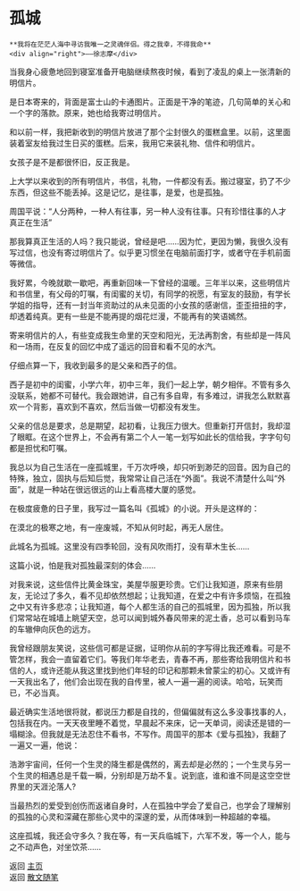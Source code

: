 # 孤城

```{tip} 
**我将在茫茫人海中寻访我唯一之灵魂伴侣。得之我幸，不得我命**       
<div align="right">——徐志摩</div>
```

当我身心疲惫地回到寝室准备开电脑继续熬夜时候，看到了凌乱的桌上一张清新的明信片。

是日本寄来的，背面是富士山的卡通图片。正面是干净的笔迹，几句简单的关心和一个字的落款。原来，她也给我寄过明信片。

和以前一样，我把新收到的明信片放进了那个尘封很久的蛋糕盒里。以前，这里面装着室友给我过生日买的蛋糕。后来，我用它来装礼物、信件和明信片。

女孩子是不是都很怀旧，反正我是。

上大学以来收到的所有明信片，书信，礼物，一件都没有丢。搬过寝室，扔了不少东西，但这些不能丢掉。这是记忆，是往事，是爱，也是孤独。

周国平说：“人分两种，一种人有往事，另一种人没有往事。只有珍惜往事的人才真正在生活”

那我算真正生活的人吗？我只能说，曾经是吧……因为忙，更因为懒，我很久没有写过信，也没有寄过明信片了。似乎更习惯坐在电脑前面打字，或者守在手机前面等微信。

我好累，今晚就歇一歇吧，再重新回味一下曾经的温暖。三年半以来，这些明信片和书信里，有父母的叮嘱，有闺蜜的关切，有同学的祝愿，有室友的鼓励，有学长学姐的指导，还有一封当年资助过的从未见面的小女孩的感谢信，歪歪扭扭的字，却透着纯真。更有一些是不能再提的烟花烂漫，不能再有的笑语嫣然。

寄来明信片的人，有些变成我生命里的天空和阳光，无法再割舍，有些却是一阵风和一场雨，在反复的回忆中成了遥远的回音和看不见的水汽。 

仔细点算一下，我收到最多的是父亲和西子的信。

西子是初中的闺蜜，小学六年，初中三年，我们一起上学，朝夕相伴。不管有多久没联系，她都不可替代。我会跟她讲，自己有多自卑，有多难过，讲我怎么默默喜欢一个背影，喜欢到不喜欢，然后当做一切都没有发生。

父亲的信总是要求，总是期望，起初看，让我压力很大。但重新打开信封，我却湿了眼眶。在这个世界上，不会再有第二个人一笔一划写如此长的信给我，字字句句都是担忧和叮嘱。
 

我总以为自己生活在一座孤城里，千万次呼唤，却只听到渺茫的回音。因为自己的特殊，独立，固执与后知后觉，我常常让自己活在“外面”。我说不清楚什么叫“外面”，就是一种站在很远很远的山上看高楼大厦的感觉。

在极度疲惫的日子里，我写过一篇名叫《孤城》的小说。开头是这样的：

在漠北的极寒之地，有一座废城，不知从何时起，再无人居住。

此城名为孤城。这里没有四季轮回，没有风吹雨打，没有草木生长……

这篇小说，怕是我对孤独最深刻的体会……

对我来说，这些信件比黄金珠宝，美屋华服更珍贵。它们让我知道，原来有些朋友，无论过了多久，看不见却依然想起；让我知道，在爱之中有许多烦恼，在孤独之中又有许多悲凉；让我知道，每个人都生活的自己的孤城里，因为孤独，所以我们常常站在城墙上眺望天空，总可以闻到城外春风带来的泥土香，总可以看到马车的车辙伸向灰色的远方。

我曾经跟朋友笑说，这些信可都是证据，证明你从前的字写得比我还难看。可是不管怎样，我会一直留着它们。等我们年华老去，青春不再，那些寄给我明信片和书信的人，或许还能从我这里找到他们年轻的印记和那颗未曾蒙尘的初心。又或许有一天我出名了，他们会出现在我的自传里，被人一遍一遍的阅读。哈哈，玩笑而已，不必当真。

最近确实生活地很将就，都说压力都是自找的，但偏偏就有这么多没事找事的人，包括我在内。一天天夜里睡不着觉，早晨起不来床，记一天单词，阅读还是错的一塌糊涂。但我就是无法忍住不看书，不写作。周国平的那本《爱与孤独》，我翻了一遍又一遍，他说：

浩渺宇宙间，任何一个生灵的降生都是偶然的，离去却是必然的；一个生灵与另一个生灵的相遇总是千载一瞬，分别却是万劫不复。说到底，谁和谁不同是这空空世界里的天涯沦落人?

当最热烈的爱受到创伤而返诸自身时，人在孤独中学会了爱自己，也学会了理解别的孤独的心灵和深藏在那些心灵中的深邃的爱，从而体味到一种超越的幸福。

这座孤城，我还会守多久？我在等，有一天兵临城下，六军不发，等一个人，能与之不动声色，对坐饮茶……



返回 [主页](../../../intro.md)   
返回 [散文随笔](../../../posts/essaycollection.md)